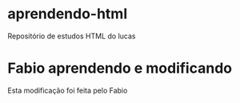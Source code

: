 # aprendendo-html
Repositório de estudos HTML do lucas

# Fabio aprendendo e modificando
Esta modificação foi feita pelo Fabio
